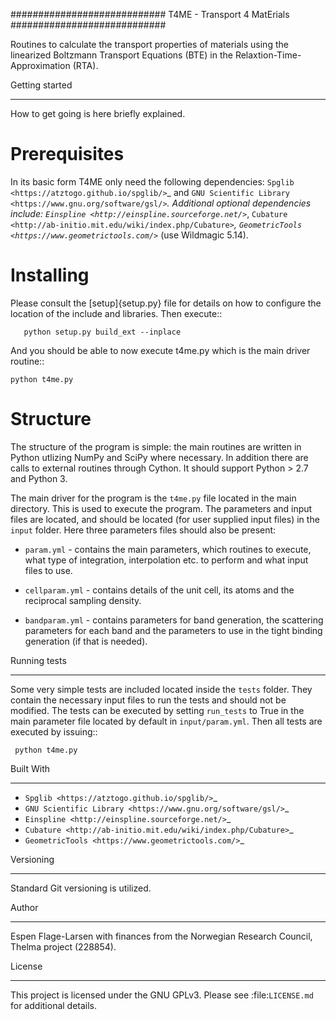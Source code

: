 ############################
T4ME - Transport 4 MatErials
############################

Routines to calculate the transport properties of materials
using the linearized Boltzmann Transport Equations (BTE)
in the Relaxtion-Time-Approximation (RTA).

Getting started
***************

How to get going is here briefly explained.

Prerequisites
=============

In its basic form T4ME only need the following
dependencies: `Spglib <https://atztogo.github.io/spglib/>`_
and `GNU Scientific Library <https://www.gnu.org/software/gsl/>`_.
Additional optional dependencies include:
`Einspline <http://einspline.sourceforge.net/>`_,
`Cubature <http://ab-initio.mit.edu/wiki/index.php/Cubature>`_,
`GeometricTools <https://www.geometrictools.com/>`_
(use Wildmagic 5.14).

Installing
==========

Please consult the [setup]{setup.py} file for details on
how to configure the location of the include and libraries.
Then execute::

       python setup.py build_ext --inplace

And you should be able to now execute t4me.py which is
the main driver routine::

    python t4me.py

Structure
=========

The structure of the program is simple: the main routines
are written in Python utlizing NumPy and SciPy where
necessary. In addition there are calls to external
routines through Cython. It should support Python > 2.7 and
Python 3.

The main driver for the program is the `t4me.py` file
located in the main directory. This is used to execute
the program. The parameters and input files are located,
and should be located (for user supplied input files) in
the `input` folder. Here three parameters files should
also be present:

* `param.yml` - contains the main parameters, which
  routines to execute, what type of integration,
  interpolation etc. to perform and what input
  files to use.

* `cellparam.yml` - contains details of the unit cell, its atoms
  and the reciprocal sampling density.

* `bandparam.yml` - contains parameters for band generation, 
  the scattering parameters for each band
  and the parameters to
  use in the tight binding generation
  (if that is needed).

Running tests
*************

Some very simple tests are included located inside the
`tests` folder. They contain the necessary input files
to run the tests and should not be modified. The tests
can be executed by setting `run_tests` to True in the
main parameter file located by default in `input/param.yml`.
Then all tests are executed by issuing::

     python t4me.py

Built With
**********
* `Spglib <https://atztogo.github.io/spglib/>`_
* `GNU Scientific Library <https://www.gnu.org/software/gsl/>`_
* `Einspline <http://einspline.sourceforge.net/>`_
* `Cubature <http://ab-initio.mit.edu/wiki/index.php/Cubature>`_
* `GeometricTools <https://www.geometrictools.com/>`_

Versioning
**********

Standard Git versioning is utilized.

Author
******
Espen Flage-Larsen with finances from the Norwegian
Research Council, Thelma project (228854).

License
*******

This project is licensed under the GNU GPLv3. Please see
:file:`LICENSE.md` for additional details.
